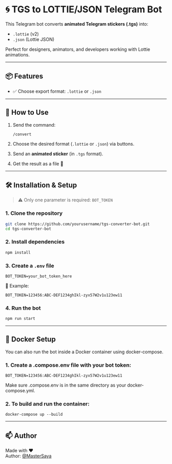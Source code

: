 # 🌀 TGS to LOTTIE/JSON Telegram Bot

This Telegram bot converts **animated Telegram stickers (.tgs)** into:
- `.lottie` (v2)
- `.json` (Lottie JSON)

Perfect for designers, animators, and developers working with Lottie animations.

---

## 📦 Features

- ✅ Choose export format: `.lottie` or `.json`
---

## 🚀 How to Use

1. Send the command:
   ```
   /convert
   ```

2. Choose the desired format (`.lottie` or `.json`) via buttons.

3. Send an **animated sticker** (in `.tgs` format).

4. Get the result as a file 🎉

---

## 🛠️ Installation & Setup

> ⚠️ Only one parameter is required: `BOT_TOKEN`

### 1. Clone the repository

```bash
git clone https://github.com/yourusername/tgs-converter-bot.git
cd tgs-converter-bot
```

### 2. Install dependencies

```bash
npm install
```

### 3. Create a `.env` file

```env
BOT_TOKEN=your_bot_token_here
```

📌 Example:

```env
BOT_TOKEN=123456:ABC-DEF1234ghIkl-zyx57W2v1u123ew11
```

### 4. Run the bot

```bash
npm run start
```
---

## 🐳 Docker Setup

You can also run the bot inside a Docker container using docker-compose.

### 1. Create a .compose.env file with your bot token:

```env
BOT_TOKEN=123456:ABC-DEF1234ghIkl-zyx57W2v1u123ew11
```
Make sure .compose.env is in the same directory as your docker-compose.yml.

### 2. To build and run the container:

```
docker-compose up --build
```

---

## 📫 Author

Made with ❤️  
Author: [@MasterSaya](https://t.me/MasterSaya)
